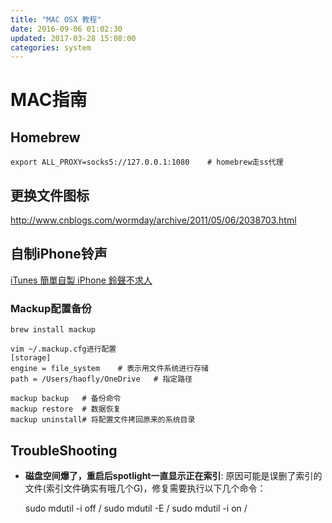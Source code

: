 ```yaml
---
title: "MAC OSX 教程"
date: 2016-09-06 01:02:30
updated: 2017-03-28 15:08:00
categories: system
---
```

# MAC指南

## Homebrew

```shell
export ALL_PROXY=socks5://127.0.0.1:1080	# homebrew走ss代理
```

## 更换文件图标

http://www.cnblogs.com/wormday/archive/2011/05/06/2038703.html

## 自制iPhone铃声

[iTunes 簡單自製 iPhone 鈴聲不求人](http://applefans.today/blog/1266100502)

### Mackup配置备份

```shell
brew install mackup

vim ~/.mackup.cfg进行配置
[storage]
engine = file_system	# 表示用文件系统进行存储
path = /Users/haofly/OneDrive	# 指定路径

mackup backup	# 备份命令
mackup restore	# 数据恢复
mackup uninstall# 将配置文件拷回原来的系统目录
```



## TroubleShooting

- **磁盘空间爆了，重启后spotlight一直显示正在索引**: 原因可能是误删了索引的文件(索引文件确实有哦几个G)，修复需要执行以下几个命令：

   sudo mdutil -i off /
   	sudo mdutil -E /
   	sudo mdutil -i on /